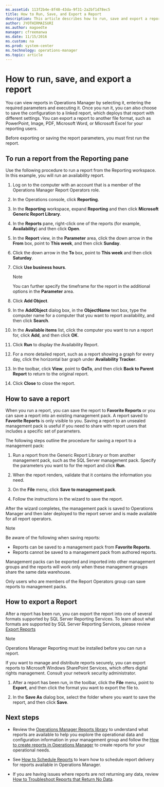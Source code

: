 ```yaml
---
ms.assetid: 113f2b4e-8f48-43da-9f31-2a2bf1d78ec5
title: How to Run, Save, and Export a Report
description: This article describes how to run, save and export a report in Operations Manager 2016.
author: JYOTHIRMAISURI
ms.author: magoedte
manager: cfreemanwa
ms.date: 11/15/2016
ms.custom: na
ms.prod: system-center
ms.technology: operations-manager
ms.topic: article
---
```


# How to run, save, and export a report

You can view reports in Operations Manager by selecting it, entering the required parameters and executing it.  Once you run it, you can also choose to save the configuration to a linked report, which deploys that report with different settings.  You can export a report to another file format, such as PowerPoint, Image, PDF, Microsoft Word, or Microsoft Excel for your reporting users.  

Before exporting or saving the report parameters, you must first run the report.


## To run a report from the Reporting pane  

Use the following procedure to run a report from the Reporting workspace. In this example, you will run an availability report.  

1.  Log on to the computer with an account that is a member of the Operations Manager Report Operators role.  

2.  In the Operations console, click **Reporting**.  

3.  In the **Reporting** workspace, expand **Reporting** and then click **Microsoft Generic Report Library**.  

4.  In the **Reports** pane, right\-click one of the reports \(for example, **Availability**\) and then click **Open**.  

5.  In the **Report** view, in the **Parameter** area, click the down arrow in the **From** box, point to **This week**, and then click **Sunday**.  

6.  Click the down arrow in the **To** box, point to **This week** and then click **Saturday**.  

7.  Click **Use business hours**.  

    > [!NOTE]  
    > You can further specify the timeframe for the report in the additional options in the **Parameter** area.  

8.  Click **Add Object**.  

9. In the **AddObject** dialog box, in the **ObjectName** text box, type the computer name for a computer that you want to report availability, and then click **Search**.  

10. In the **Available items** list, click the computer you want to run a report for, click **Add**, and then click **OK**.  

11. Click **Run** to display the Availability Report.  

12. For a more detailed report, such as a report showing a graph for every day, click the horizontal bar graph under **Availability Tracker**.  

13. In the toolbar, click **View**, point to **GoTo**, and then click **Back to Parent Report** to return to the original report.  

14. Click **Close** to close the report.  

## How to save a report   

When you run a report, you can save the report to **Favorite Reports** or you can save a report into an existing management pack. A report saved to **Favorite Reports** is only visible to you. Saving a report to an unsealed management pack is useful if you need to share with report users that includes a specific set of parameters.  

The following steps outline the procedure for saving a report to a management pack:  

1.  Run a report from the Generic Report Library or from another management pack, such as the SQL Server management pack. Specify the parameters you want to for the report and click **Run**.  

2.  When the report renders, validate that it contains the information you need.  

3.  On the **File** menu, click **Save to management pack**.  

4.  Follow the instructions in the wizard to save the report.  

After the wizard completes, the management pack is saved to Operations Manager and then later deployed to the report server and is made available for all report operators.  

> [!NOTE]  
> Be aware of the following when saving reports:  
>   
> -   Reports can be saved to a management pack from **Favorite Reports**.  
> -   Reports cannot be saved to a management pack from authored reports.  
>   
> Management packs can be exported and imported into other management groups and the reports will work only when these management groups share the same data warehouse.  
>   
> Only users who are members of the Report Operators group can save reports to management packs.  


## How to export a Report

After a report has been run, you can export the report into one of several formats supported by SQL Server Reporting Services.  To learn about what formats are supported by SQL Server Reporting Services, please review [Export Reports](https://msdn.microsoft.com/library/dd239307.aspx)

> [!NOTE]  
> Operations Manager Reporting must be installed before you can run a report.  

If you want to manage and distribute reports securely, you can export reports to Microsoft Windows SharePoint Services, which offers digital rights management. Consult your network security administrator.  

1.  After a report has been run, in the toolbar, click the **File** menu, point to **Export**, and then click the format you want to export the file to.  

2.  In the **Save As** dialog box, select the folder where you want to save the report, and then click **Save**.  


## Next steps

- Review the [Operations Manager Reports library](~/scom/manage-reports-installed-during-setup.md) to understand what reports are available to help you explore the operational data and configuration information in your management group and follow the [How to create reports in Operations Manager](~/scom/manage-reports-create-reports.md) to create reports for your operational needs.

- See [How to Schedule Reports](manage-reports-config-modify-schedules.md) to learn how to schedule report delivery for reports available in Operations Manager.  

- If you are having issues where reports are not returning any data, review [How to Troubleshoot Reports that Return No Data](https://support.microsoft.com/kb/2573329).
